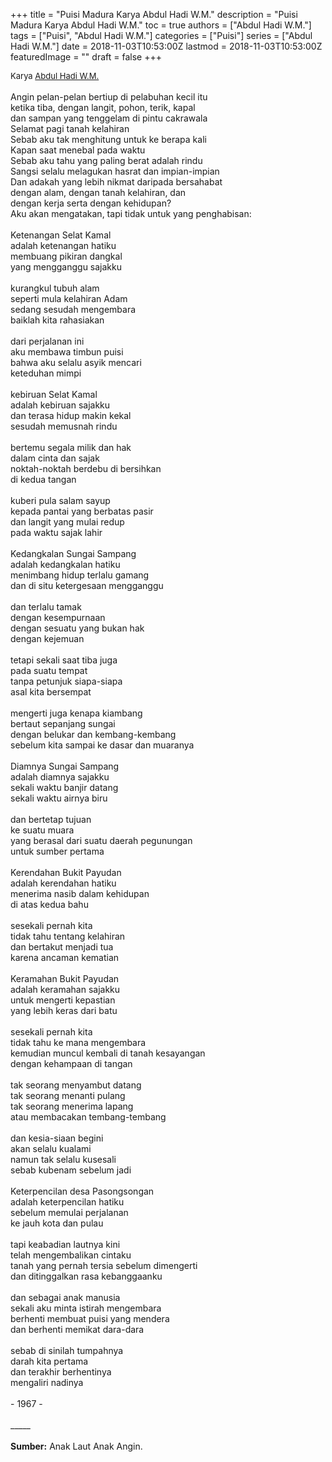 +++
title = "Puisi Madura Karya Abdul Hadi W.M."
description = "Puisi Madura Karya Abdul Hadi W.M."
toc = true
authors = ["Abdul Hadi W.M."]
tags = ["Puisi", "Abdul Hadi W.M."]
categories = ["Puisi"]
series = ["Abdul Hadi W.M."]
date = 2018-11-03T10:53:00Z
lastmod = 2018-11-03T10:53:00Z
featuredImage = ""
draft = false
+++

<div style="text-align: justify;">
<div style="font-size: small;">Karya <a href="/authors/abdul-hadi-w.m./" target="_blank">Abdul Hadi W.M.</a></div><br />
Angin pelan-pelan bertiup di pelabuhan kecil itu<br />ketika tiba, dengan langit, pohon, terik, kapal<br />dan sampan yang tenggelam di pintu cakrawala<br />Selamat pagi tanah kelahiran<br />Sebab aku tak menghitung untuk ke berapa kali<br />Kapan saat menebal pada waktu<br />Sebab aku tahu yang paling berat adalah rindu<br />Sangsi selalu melagukan hasrat dan impian-impian<br />Dan adakah yang lebih nikmat daripada bersahabat<br />dengan alam, dengan tanah kelahiran, dan<br />dengan kerja serta dengan kehidupan?<br />Aku akan mengatakan, tapi tidak untuk yang penghabisan:<br /><br />Ketenangan Selat Kamal<br />adalah ketenangan hatiku<br />membuang pikiran dangkal<br />yang mengganggu sajakku<br /><br />kurangkul tubuh alam<br />seperti mula kelahiran Adam<br />sedang sesudah mengembara<br />baiklah kita rahasiakan<br /><br />dari perjalanan ini<br />aku membawa timbun puisi<br />bahwa aku selalu asyik mencari<br />keteduhan mimpi<br /><br />kebiruan Selat Kamal<br />adalah kebiruan sajakku<br />dan terasa hidup makin kekal<br />sesudah memusnah rindu<br /><br />bertemu segala milik dan hak<br />dalam cinta dan sajak<br />noktah-noktah berdebu di bersihkan<br />di kedua tangan<br /><br />kuberi pula salam sayup<br />kepada pantai yang berbatas pasir<br />dan langit yang mulai redup<br />pada waktu sajak lahir<br /><br />Kedangkalan Sungai Sampang<br />adalah kedangkalan hatiku<br />menimbang hidup terlalu gamang<br />dan di situ ketergesaan mengganggu<br /><br />dan terlalu tamak<br />dengan kesempurnaan<br />dengan sesuatu yang bukan hak<br />dengan kejemuan<br /><br />tetapi sekali saat tiba juga<br />pada suatu tempat<br />tanpa petunjuk siapa-siapa<br />asal kita bersempat<br /><br />mengerti juga kenapa kiambang<br />bertaut sepanjang sungai<br />dengan belukar dan kembang-kembang<br />sebelum kita sampai ke dasar dan muaranya<br /><br />Diamnya Sungai Sampang<br />adalah diamnya sajakku<br />sekali waktu banjir datang<br />sekali waktu airnya biru<br /><br />dan bertetap tujuan<br />ke suatu muara<br />yang berasal dari suatu daerah pegunungan<br />untuk sumber pertama<br /><br />Kerendahan Bukit Payudan<br />adalah kerendahan hatiku<br />menerima nasib dalam kehidupan<br />di atas kedua bahu<br /><br />sesekali pernah kita<br />tidak tahu tentang kelahiran<br />dan bertakut menjadi tua<br />karena ancaman kematian<br /><br />Keramahan Bukit Payudan<br />adalah keramahan sajakku<br />untuk mengerti kepastian<br />yang lebih keras dari batu<br /><br />sesekali pernah kita<br />tidak tahu ke mana mengembara<br />kemudian muncul kembali di tanah kesayangan<br />dengan kehampaan di tangan<br /><br />tak seorang menyambut datang<br />tak seorang menanti pulang<br />tak seorang menerima lapang<br />atau membacakan tembang-tembang<br /><br />dan kesia-siaan begini<br />akan selalu kualami<br />namun tak selalu kusesali<br />sebab kubenam sebelum jadi<br /><br />Keterpencilan desa Pasongsongan<br />adalah keterpencilan hatiku<br />sebelum memulai perjalanan<br />ke jauh kota dan pulau<br /><br />tapi keabadian lautnya kini<br />telah mengembalikan cintaku<br />tanah yang pernah tersia sebelum dimengerti<br />dan ditinggalkan rasa kebanggaanku<br /><br />dan sebagai anak manusia<br />sekali aku minta istirah mengembara<br />berhenti membuat puisi yang mendera<br />dan berhenti memikat dara-dara<br /><br />sebab di sinilah tumpahnya<br />darah kita pertama<br />dan terakhir berhentinya<br />mengaliri nadinya<br /><br />- 1967 -<br /><br />
_____<br /><br />
<b>Sumber:</b> Anak Laut Anak Angin.</div>
